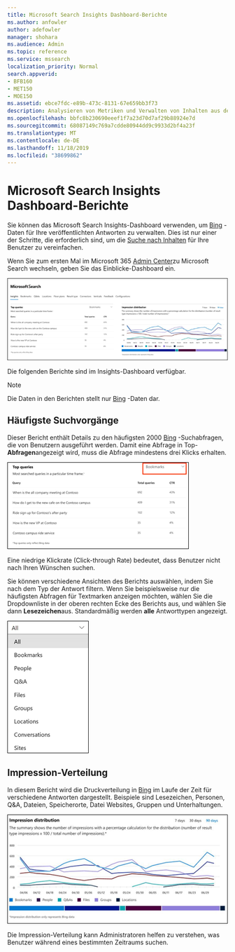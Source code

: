 ```yaml
---
title: Microsoft Search Insights Dashboard-Berichte
ms.author: anfowler
author: adefowler
manager: shohara
ms.audience: Admin
ms.topic: reference
ms.service: mssearch
localization_priority: Normal
search.appverid:
- BFB160
- MET150
- MOE150
ms.assetid: ebce7fdc-e89b-473c-8131-67e659bb3f73
description: Analysieren von Metriken und Verwalten von Inhalten aus dem Insights-Dashboard in der Microsoft-Suche
ms.openlocfilehash: bbfc8b230690eeef1f7a23d70d7af29b88924e7d
ms.sourcegitcommit: 68087149c769a7cdde80944dd9c9933d2bf4a23f
ms.translationtype: MT
ms.contentlocale: de-DE
ms.lasthandoff: 11/18/2019
ms.locfileid: "38699862"
---
```

# <a name="microsoft-search-insights-dashboard-reports"></a>Microsoft Search Insights Dashboard-Berichte

Sie können das Microsoft Search Insights-Dashboard verwenden, um [Bing](https://Bing.com) -Daten für Ihre veröffentlichten Antworten zu verwalten. Dies ist nur einer der Schritte, die erforderlich sind, um die [Suche nach Inhalten](make-content-easy-to-find.md) für Ihre Benutzer zu vereinfachen.

Wenn Sie zum ersten Mal im Microsoft 365 [Admin Center](https://admin.microsoft.com)zu Microsoft Search wechseln, geben Sie das Einblicke-Dashboard ein.

![Insights-Dashboard. png](media/Insights-dashboard.png)

Die folgenden Berichte sind im Insights-Dashboard verfügbar.

> [!NOTE]
> Die Daten in den Berichten stellt nur [Bing](https://Bing.com) -Daten dar.

## <a name="top-queries"></a>Häufigste Suchvorgänge

Dieser Bericht enthält Details zu den häufigsten 2000 [Bing](https://Bing.com) -Suchabfragen, die von Benutzern ausgeführt werden. Damit eine Abfrage in Top- **Abfragen**angezeigt wird, muss die Abfrage mindestens drei Klicks erhalten.

![Top-Abfragen Bericht mit den Tabellenkopfzeilen: Abfrage, Gesamt Abfragen und Klickraten.](media/Insights-topqueries.png)

Eine niedrige Klickrate (Click-through Rate) bedeutet, dass Benutzer nicht nach Ihren Wünschen suchen.

Sie können verschiedene Ansichten des Berichts auswählen, indem Sie nach dem Typ der Antwort filtern. Wenn Sie beispielsweise nur die häufigsten Abfragen für Textmarken anzeigen möchten, wählen Sie die Dropdownliste in der oberen rechten Ecke des Berichts aus, und wählen Sie dann **Lesezeichen**aus. Standardmäßig werden **alle** Antworttypen angezeigt.

![Filtern des Berichts "Top-Abfragen" nach Lesezeichen, Personen, Q&A, Dateien, Gruppen, Speicherorte, Unterhaltungen und Websites](media/Insights-topqueries-dropdown.png)

## <a name="impression-distribution"></a>Impression-Verteilung

In diesem Bericht wird die Druckverteilung in [Bing](https://Bing.com) im Laufe der Zeit für verschiedene Antworten dargestellt. Beispiele sind Lesezeichen, Personen, Q&A, Dateien, Speicherorte, Datei Websites, Gruppen und Unterhaltungen. 

![Impressions Bericht mit 90 Tagen, die als Zeitraum ausgewählt wurden.](media/Insights-impressions.png)

Die Impression-Verteilung kann Administratoren helfen zu verstehen, was Benutzer während eines bestimmten Zeitraums suchen.
